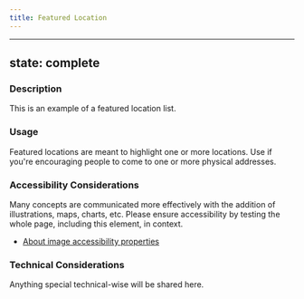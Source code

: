 ```yaml
---
title: Featured Location
---
```


---
state: complete
---

### Description
This is an example of a featured location list.

### Usage
Featured locations are meant to highlight one or more locations. Use if you're encouraging people to come to one or more physical addresses.

### Accessibility Considerations
Many concepts are communicated more effectively with the addition of illustrations, maps, charts, etc. Please ensure accessibility by testing the whole page, including this element, in context.

* <a href="https://www.w3.org/WAI/tutorials/images/">About image accessibility properties</a>

<!-- ### SEO Considerations
This section is left intentionally blank and is for future consideration. -->

### Technical Considerations
Anything special technical-wise will be shared here.
